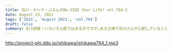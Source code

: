 ```yaml
---
title: 石川・ホンマ・ぶるんのBe-SIDE Your Life! vol.794-1
date: August 23, 2021
tags: ['2021', 'August 2021', 'vol.794']
draft: false
summary: 8/1収録！いろいろ心配ではあるのですが…ある立場で石川さんが心配していることが…？
---
```


http://project-phi.ddo.jp/ishikawa/ishikawa794_1.mp3